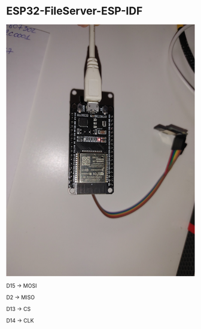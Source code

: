 # ESP32-FileServer-ESP-IDF

![ESP32 File Server with SD card](https://github.com/alexandrebobkov/ESP32-FileServer-ESP-IDF/blob/main/ESP32-Server-SD.jpg)

D15 -> MOSI

D2 -> MISO

D13 -> CS

D14 -> CLK

